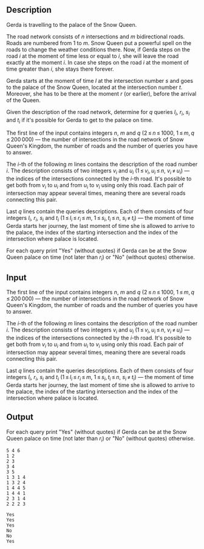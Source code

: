 ## Description

<div><p>Gerda is travelling to the palace of the Snow Queen.</p><p>The road network consists of <span class="tex-span"><i>n</i></span> intersections and <span class="tex-span"><i>m</i></span> bidirectional roads. Roads are numbered from <span class="tex-span">1</span> to <span class="tex-span"><i>m</i></span>. Snow Queen put a powerful spell on the roads to change the weather conditions there. Now, if Gerda steps on the road <span class="tex-span"><i>i</i></span> at the moment of time less or equal to <span class="tex-span"><i>i</i></span>, she will leave the road exactly at the moment <span class="tex-span"><i>i</i></span>. In case she steps on the road <span class="tex-span"><i>i</i></span> at the moment of time greater than <span class="tex-span"><i>i</i></span>, she stays there forever.</p><p>Gerda starts at the moment of time <span class="tex-span"><i>l</i></span> at the intersection number <span class="tex-span"><i>s</i></span> and goes to the palace of the Snow Queen, located at the intersection number <span class="tex-span"><i>t</i></span>. Moreover, she has to be there at the moment <span class="tex-span"><i>r</i></span> (or earlier), before the arrival of the Queen.</p><p>Given the description of the road network, determine for <span class="tex-span"><i>q</i></span> queries <span class="tex-span"><i>l</i><sub class="lower-index"><i>i</i></sub></span>, <span class="tex-span"><i>r</i><sub class="lower-index"><i>i</i></sub></span>, <span class="tex-span"><i>s</i><sub class="lower-index"><i>i</i></sub></span> and <span class="tex-span"><i>t</i><sub class="lower-index"><i>i</i></sub></span> if it's possible for Gerda to get to the palace on time.</p></div><div class="input-specification"><p>The first line of the input contains integers <span class="tex-span"><i>n</i></span>, <span class="tex-span"><i>m</i></span> and <span class="tex-span"><i>q</i></span> (<span class="tex-span">2 ≤ <i>n</i> ≤ 1000</span>, <span class="tex-span">1 ≤ <i>m</i>, <i>q</i> ≤ 200 000</span>)&nbsp;— the number of intersections in the road network of Snow Queen's Kingdom, the number of roads and the number of queries you have to answer.</p><p>The <span class="tex-span"><i>i</i></span>-th of the following <span class="tex-span"><i>m</i></span> lines contains the description of the road number <span class="tex-span"><i>i</i></span>. The description consists of two integers <span class="tex-span"><i>v</i><sub class="lower-index"><i>i</i></sub></span> and <span class="tex-span"><i>u</i><sub class="lower-index"><i>i</i></sub></span> (<span class="tex-span">1 ≤ <i>v</i><sub class="lower-index"><i>i</i></sub>, <i>u</i><sub class="lower-index"><i>i</i></sub> ≤ <i>n</i></span>, <span class="tex-span"><i>v</i><sub class="lower-index"><i>i</i></sub> ≠ <i>u</i><sub class="lower-index"><i>i</i></sub></span>)&nbsp;— the indices of the intersections connected by the <span class="tex-span"><i>i</i></span>-th road. It's possible to get both from <span class="tex-span"><i>v</i><sub class="lower-index"><i>i</i></sub></span> to <span class="tex-span"><i>u</i><sub class="lower-index"><i>i</i></sub></span> and from <span class="tex-span"><i>u</i><sub class="lower-index"><i>i</i></sub></span> to <span class="tex-span"><i>v</i><sub class="lower-index"><i>i</i></sub></span> using only this road. Each pair of intersection may appear several times, meaning there are several roads connecting this pair.</p><p>Last <span class="tex-span"><i>q</i></span> lines contain the queries descriptions. Each of them consists of four integers <span class="tex-span"><i>l</i><sub class="lower-index"><i>i</i></sub></span>, <span class="tex-span"><i>r</i><sub class="lower-index"><i>i</i></sub></span>, <span class="tex-span"><i>s</i><sub class="lower-index"><i>i</i></sub></span> and <span class="tex-span"><i>t</i><sub class="lower-index"><i>i</i></sub></span> (<span class="tex-span">1 ≤ <i>l</i><sub class="lower-index"><i>i</i></sub> ≤ <i>r</i><sub class="lower-index"><i>i</i></sub> ≤ <i>m</i></span>, <span class="tex-span">1 ≤ <i>s</i><sub class="lower-index"><i>i</i></sub>, <i>t</i><sub class="lower-index"><i>i</i></sub> ≤ <i>n</i></span>, <span class="tex-span"><i>s</i><sub class="lower-index"><i>i</i></sub> ≠ <i>t</i><sub class="lower-index"><i>i</i></sub></span>)&nbsp;— the moment of time Gerda starts her journey, the last moment of time she is allowed to arrive to the palace, the index of the starting intersection and the index of the intersection where palace is located.</p></div><div class="output-specification"><p>For each query print "<span class="tex-font-style-tt">Yes</span>" (without quotes) if Gerda can be at the Snow Queen palace on time (not later than <span class="tex-span"><i>r</i><sub class="lower-index"><i>i</i></sub></span>) or "<span class="tex-font-style-tt">No</span>" (without quotes) otherwise.</p></div>

## Input

<p>The first line of the input contains integers <span class="tex-span"><i>n</i></span>, <span class="tex-span"><i>m</i></span> and <span class="tex-span"><i>q</i></span> (<span class="tex-span">2 ≤ <i>n</i> ≤ 1000</span>, <span class="tex-span">1 ≤ <i>m</i>, <i>q</i> ≤ 200 000</span>)&nbsp;— the number of intersections in the road network of Snow Queen's Kingdom, the number of roads and the number of queries you have to answer.</p><p>The <span class="tex-span"><i>i</i></span>-th of the following <span class="tex-span"><i>m</i></span> lines contains the description of the road number <span class="tex-span"><i>i</i></span>. The description consists of two integers <span class="tex-span"><i>v</i><sub class="lower-index"><i>i</i></sub></span> and <span class="tex-span"><i>u</i><sub class="lower-index"><i>i</i></sub></span> (<span class="tex-span">1 ≤ <i>v</i><sub class="lower-index"><i>i</i></sub>, <i>u</i><sub class="lower-index"><i>i</i></sub> ≤ <i>n</i></span>, <span class="tex-span"><i>v</i><sub class="lower-index"><i>i</i></sub> ≠ <i>u</i><sub class="lower-index"><i>i</i></sub></span>)&nbsp;— the indices of the intersections connected by the <span class="tex-span"><i>i</i></span>-th road. It's possible to get both from <span class="tex-span"><i>v</i><sub class="lower-index"><i>i</i></sub></span> to <span class="tex-span"><i>u</i><sub class="lower-index"><i>i</i></sub></span> and from <span class="tex-span"><i>u</i><sub class="lower-index"><i>i</i></sub></span> to <span class="tex-span"><i>v</i><sub class="lower-index"><i>i</i></sub></span> using only this road. Each pair of intersection may appear several times, meaning there are several roads connecting this pair.</p><p>Last <span class="tex-span"><i>q</i></span> lines contain the queries descriptions. Each of them consists of four integers <span class="tex-span"><i>l</i><sub class="lower-index"><i>i</i></sub></span>, <span class="tex-span"><i>r</i><sub class="lower-index"><i>i</i></sub></span>, <span class="tex-span"><i>s</i><sub class="lower-index"><i>i</i></sub></span> and <span class="tex-span"><i>t</i><sub class="lower-index"><i>i</i></sub></span> (<span class="tex-span">1 ≤ <i>l</i><sub class="lower-index"><i>i</i></sub> ≤ <i>r</i><sub class="lower-index"><i>i</i></sub> ≤ <i>m</i></span>, <span class="tex-span">1 ≤ <i>s</i><sub class="lower-index"><i>i</i></sub>, <i>t</i><sub class="lower-index"><i>i</i></sub> ≤ <i>n</i></span>, <span class="tex-span"><i>s</i><sub class="lower-index"><i>i</i></sub> ≠ <i>t</i><sub class="lower-index"><i>i</i></sub></span>)&nbsp;— the moment of time Gerda starts her journey, the last moment of time she is allowed to arrive to the palace, the index of the starting intersection and the index of the intersection where palace is located.</p>

## Output

<p>For each query print "<span class="tex-font-style-tt">Yes</span>" (without quotes) if Gerda can be at the Snow Queen palace on time (not later than <span class="tex-span"><i>r</i><sub class="lower-index"><i>i</i></sub></span>) or "<span class="tex-font-style-tt">No</span>" (without quotes) otherwise.</p>





```input1
5 4 6
1 2
2 3
3 4
3 5
1 3 1 4
1 3 2 4
1 4 4 5
1 4 4 1
2 3 1 4
2 2 2 3

```




```output1
Yes
Yes
Yes
No
No
Yes

```


